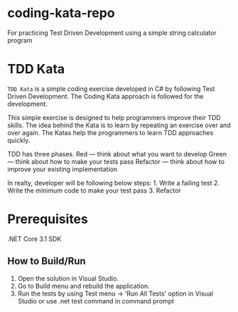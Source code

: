 # coding-kata-repo
For practicing Test Driven Development using a simple string calculator program

# TDD Kata

`TDD Kata` is a simple coding exercise developed in C# by following Test Driven Development. The Coding Kata approach is followed for the development.

This simple exercise is designed to help programmers improve their TDD skills. The idea behind the Kata is to learn by repeating an exercise over and over again. The Katas help the programmers to learn TDD approaches quickly.

TDD has three phases.
    Red — think about what you want to develop
    Green — think about how to make your tests pass
    Refactor — think about how to improve your existing implementation

In realty, developer will be following below steps:
    1. Write a failing test
    2. Write the minimum code to make your test pass
    3. Refactor

# Prerequisites

.NET Core 3.1 SDK

## How to Build/Run

1. Open the solution in Visual Studio.
2. Go to Build menu and rebuild the application.
3. Run the tests by using Test menu -> 'Run All Tests' option in Visual Studio or use .net test command in command prompt

